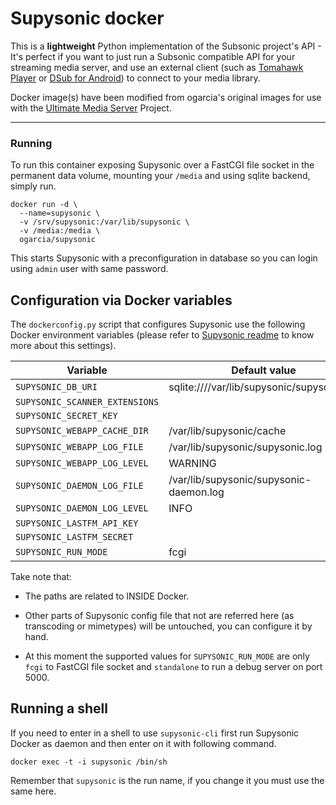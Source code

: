 # Supysonic docker

This is a **lightweight** Python implementation of the Subsonic project's API - It's perfect if you want to just run a Subsonic compatible API for your streaming media server, and use an external client (such as [Tomahawk Player](https://www.tomahawk-player.org/) or [DSub for Android](https://play.google.com/store/apps/details?id=github.daneren2005.dsub)) to connect to your media library.

Docker image(s) have been modified from ogarcia's original images for use with the  [Ultimate Media Server](https://github.com/ultimate-pms/ultimate-plex-setup) Project.

----------------------------------------

### Running

To run this container exposing Supysonic over a FastCGI file socket in the
permanent data volume, mounting your `/media` and using sqlite backend,
simply run.

```
docker run -d \
  --name=supysonic \
  -v /srv/supysonic:/var/lib/supysonic \
  -v /media:/media \
  ogarcia/supysonic
```

This starts Supysonic with a preconfiguration in database so you can login
using `admin` user with same password.

## Configuration via Docker variables

The `dockerconfig.py` script that configures Supysonic use the following
Docker environment variables (please refer to [Supysonic readme][5] to know
more about this settings).

| Variable | Default value |
| --- | --- |
| `SUPYSONIC_DB_URI` | sqlite:////var/lib/supysonic/supysonic.db |
| `SUPYSONIC_SCANNER_EXTENSIONS` | |
| `SUPYSONIC_SECRET_KEY` | |
| `SUPYSONIC_WEBAPP_CACHE_DIR` | /var/lib/supysonic/cache |
| `SUPYSONIC_WEBAPP_LOG_FILE` | /var/lib/supysonic/supysonic.log |
| `SUPYSONIC_WEBAPP_LOG_LEVEL` | WARNING |
| `SUPYSONIC_DAEMON_LOG_FILE` | /var/lib/supysonic/supysonic-daemon.log |
| `SUPYSONIC_DAEMON_LOG_LEVEL` | INFO |
| `SUPYSONIC_LASTFM_API_KEY` | |
| `SUPYSONIC_LASTFM_SECRET` | |
| `SUPYSONIC_RUN_MODE` | fcgi |

Take note that:
- The paths are related to INSIDE Docker.
- Other parts of Supysonic config file that not are referred here (as
  transcoding or mimetypes) will be untouched, you can configure it by hand.
- At this moment the supported values for `SUPYSONIC_RUN_MODE` are only
  `fcgi` to FastCGI file socket and `standalone` to run a debug server on
  port 5000.

  [5]: https://github.com/spl0k/supysonic/blob/master/README.md

## Running a shell

If you need to enter in a shell to use `supysonic-cli` first run Supysonic
Docker as daemon and then enter on it with following command.

```
docker exec -t -i supysonic /bin/sh
```

Remember that `supysonic` is the run name, if you change it you must use the
same here.
